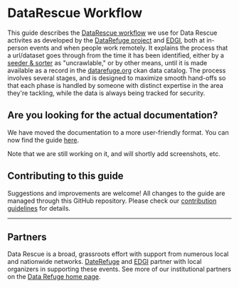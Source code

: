 # DataRescue Workflow

This guide describes the [DataRescue workflow](https://datarefuge.github.io/workflow/) we use for Data Rescue activites as developed by the [DataRefuge project](http://www.ppehlab.org/) and [EDGI](https://envirodatagov.org/), both at in-person events and when people work remotely. It explains the process that a url/dataset goes through from the time it has been identified, either by a [seeder & sorter](https://datarefuge.github.io/workflow/seednsort/) as "uncrawlable," or by other means, until it is made available as a record in the [datarefuge.org](http://www.datarefuge.org) ckan data catalog. The process involves several stages, and is designed to maximize smooth hand-offs so that each phase is handled by someone with distinct expertise in the area they're tackling, while the data is always being tracked for security.

## Are you looking for the actual documentation?
We have moved the documentation to a more user-friendly format. You can now find the guide [here](https://datarefuge.github.io/workflow/).

Note that we are still working on it, and will shortly add screenshots, etc. 

## Contributing to this guide

Suggestions and improvements are welcome! All changes to the guide are managed through this GitHub repository. 
Please check our [contribution guidelines](CONTRIBUTING.md) for details.

**********************
## Partners
Data Rescue is a broad, grassroots effort with support from numerous local and nationwide networks. [DateRefuge](http://www.ppehlab.org/datarefuge/) and [EDGI](https://envirodatagov.org/) partner with local organizers in supporting these events. See more of our institutional partners on the [Data Refuge home page](http://www.ppehlab.org/datarefuge#partners).
